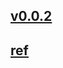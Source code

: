 ## [v0.0.2](https://github.com/littleflute/How-to-Say-it/edit/master/README.md)
## [ref](https://www.voachinese.com/z/2419)
